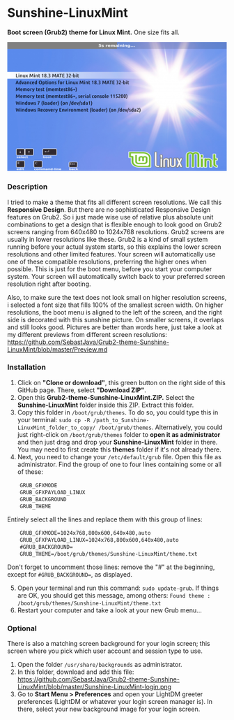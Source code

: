 # Sunshine-LinuxMint
**Boot screen (Grub2) theme for Linux Mint.** One size fits all.

![Default view](preview/Preview_800x600.png)

### Description
I tried to make a theme that fits all different screen resolutions. We call this **Responsive Design**. But there are no sophisticated Responsive Design features on Grub2. So i just made wise use of relative plus absolute unit combinations to get a design that is flexible enough to look good on Grub2 screens ranging from 640x480 to 1024x768 resolutions. Grub2 screens are usually in lower resolutions like these. Grub2 is a kind of small system running before your actual system starts, so this explains the lower screen resolutions and other limited features. Your screen will automatically use one of these compatible resolutions, preferring the higher ones when possible. This is just for the boot menu, before you start your computer system. Your screen will automatically switch back to your preferred screen resolution right after booting.

Also, to make sure the text does not look small on higher resolution screens, i selected a font size that fills 100% of the smallest screen width. On higher resolutions, the boot menu is aligned to the left of the screen, and the right side is decorated with this sunshine picture. On smaller screens, it overlaps and still looks good. Pictures are better than words here, just take a look at my different previews from different screen resolutions: https://github.com/SebastJava/Grub2-theme-Sunshine-LinuxMint/blob/master/Preview.md

### Installation
1. Click on **"Clone or download"**, this green button on the right side of this GitHub page. There, select **"Download ZIP"**.
2. Open this **Grub2-theme-Sunshine-LinuxMint.ZIP.** Select the **Sunshine-LinuxMint** folder inside this ZIP. Extract this folder.
3. Copy this folder in `/boot/grub/themes`. To do so, you could type this in your terminal: `sudo cp -R /path_to_Sunshine-LinuxMint_folder_to_copy/ /boot/grub/themes`. Alternatively, you could just right-click on `/boot/grub/themes` folder to **open it as administrator** and then just drag and drop your **Sunshine-LinuxMint** folder in there. You may need to first create this **themes** folder if it's not already there.
4. Next, you need to change your `/etc/default/grub` file. Open this file as administrator. Find the group of one to four lines containing some or all of these:
```
    GRUB_GFXMODE
    GRUB_GFXPAYLOAD_LINUX
    GRUB_BACKGROUND
    GRUB_THEME
```
Entirely select all the lines and replace them with this group of lines:
```
    GRUB_GFXMODE=1024x768,800x600,640x480,auto
    GRUB_GFXPAYLOAD_LINUX=1024x768,800x600,640x480,auto
    #GRUB_BACKGROUND=
    GRUB_THEME=/boot/grub/themes/Sunshine-LinuxMint/theme.txt
```
Don't forget to uncomment those lines: remove the "#" at the beginning, except for `#GRUB_BACKGROUND=`, as displayed.

5. Open your terminal and run this command: `sudo update-grub`. If things are OK, you should get this message, among others: `Found theme : /boot/grub/themes/Sunshine-LinuxMint/theme.txt`
6. Restart your computer and take a look at your new Grub menu...

### Optional
There is also a matching screen background for your login screen; this screen where you pick which user account and session type to use.
1. Open the folder `/usr/share/backgrounds` as administrator.
2. In this folder, download and add this file: https://github.com/SebastJava/Grub2-theme-Sunshine-LinuxMint/blob/master/Sunshine-LinuxMint-login.png
3. Go to **Start Menu > Preferences** and open your LightDM greeter preferences (LightDM or whatever your login screen manager is). In there, select your new background image for your login screen.
